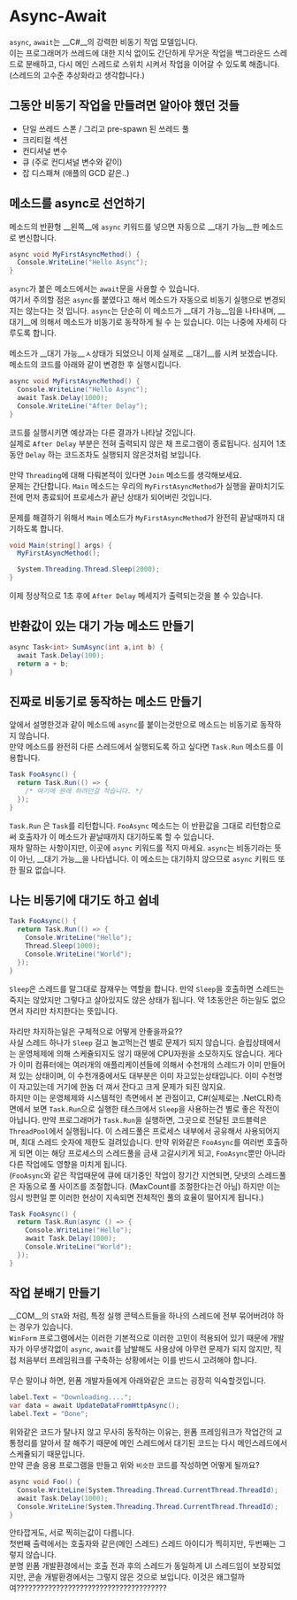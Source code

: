 Async-Await
====

`async`, `await`는 __C#__의 강력한 비동기 작업 모델입니다.<br>
이는 프로그래머가 쓰레드에 대한 지식 없이도 간단하게 무거운 작업을 백그라운드 스레드로 분배하고, 다시 메인 스레드로 스위치 시켜서 작업을 이어갈 수 있도록 해줍니다. (스레드의 고수준 추상화라고 생각합니다.)<br>

그동안 비동기 작업을 만들려면 알아야 했던 것들
----
* 단일 쓰레드 스폰 / 그리고 pre-spawn 된 쓰레드 풀
* 크리티컬 섹션
* 컨디셔널 변수
* 큐 (주로 컨디셔널 변수와 같이)
* 잡 디스패쳐 (애플의 GCD 같은..)

메소드를 async로 선언하기
----
메소드의 반환형 __왼쪽__에 `async` 키워드를 넣으면 자동으로 __대기 가능__한 메소드로 변신합니다.
```cs
async void MyFirstAsyncMethod() {
  Console.WriteLine("Hello Async");
}
```
`async`가 붙은 메소드에서는 `await`문을 사용할 수 있습니다.<br>
여기서 주의할 점은 `async`를 붙였다고 해서 메소드가 자동으로 비동기 실행으로 변경되지는 않는다는 것 입니다. `async`는 단순히 이 메소드가 __대기 가능__임을 나타내며, __대기__에 의해서 메소드가 비동기로 동작하게 될 수 는 있습니다. 이는 나중에 자세히 다루도록 합니다.<br>
<br>
메소드가 __대기 가능__ㅅ상태가 되었으니 이제 실제로 __대기__를 시켜 보겠습니다.<br>
메소드의 코드를 아래와 같이 변경한 후 실행시킵니다.
```cs
async void MyFirstAsyncMethod() {
  Console.WriteLine("Hello Async");
  await Task.Delay(1000);
  Console.WriteLine("After Delay");
}
```
코드를 실행시키면 예상과는 다른 결과가 나타날 것입니다.<br>
실제로 `After Delay` 부분은 전혀 출력되지 않은 채 프로그램이 종료됩니다. 심지어 1초동안 `Delay` 하는 코드조차도 실행되지 않은것처럼 보입니다.<br>
<br>
만약 `Threading`에 대해 다뤄본적이 있다면 `Join` 메소드를 생각해보세요.<br>
문제는 간단합니다. `Main` 메소드는 우리의 `MyFirstAsyncMethod`가 실행을 끝마치기도 전에 먼저 종료되어 프로세스가 끝난 상태가 되어버린 것입니다.<br>
<br>
문제를 해결하기 위해서 `Main` 메소드가 `MyFirstAsyncMethod`가 완전히 끝날때까지 대기하도록 합니다.
```cs
void Main(string[] args) {
  MyFirstAsyncMethod();

  System.Threading.Thread.Sleep(2000);
}
```
이제 정상적으로 1초 후에 `After Delay` 메세지가 출력되는것을 볼 수 있습니다.

반환값이 있는 대기 가능 메소드 만들기
----
```cs
async Task<int> SumAsync(int a,int b) {
  await Task.Delay(100);
  return a + b;
}
```

진짜로 비동기로 동작하는 메소드 만들기
----
앞에서 설명한것과 같이 메소드에 `async`를 붙이는것만으로 메소드는 비동기로 동작하지 않습니다.<br>
만약 메소드를 완전히 다른 스레드에서 실행되도록 하고 싶다면 `Task.Run` 메소드를 이용합니다.
```cs
Task FooAsync() {
  return Task.Run(() => {
    /* 여기에 원래 하려던걸 적습니다. */
  });
}
```
`Task.Run` 은 `Task`를 리턴합니다. `FooAsync` 메소드는 이 반환값을 그대로 리턴함으로써 호출자가 이 메소드가 끝날때까지 대기하도록 할 수 있습니다.<br>
재차 말하는 사항이지만, 이곳에 `async` 키워드를 적지 마세요. `async`는 비동기라는 뜻이 아닌, __대기 가능__을 나타냅니다. 이 메소드는 대기하지 않으므로 `async` 키워드 또한 필요 없습니다.

나는 비동기에 대기도 하고 쉽네
----
```cs
Task FooAsync() {
  return Task.Run(() => {
    Console.WriteLine("Hello");
    Thread.Sleep(1000);
    Console.WriteLine("World");
  });
}
```
`Sleep`은 스레드를 말그대로 잠재우는 역할을 합니다. 만약 `Sleep`을 호출하면 스레드는 죽지는 않았지만 그렇다고 살아있지도 않은 상태가 됩니다. 약 1초동안은 하는일도 없으면서 자리만 차지한다는 뜻입니다.<br>
<br>
자리만 차지하는일은 구체적으로 어떻게 안좋을까요?? <br>
사실 스레드 하나가 `Sleep` 걸고 놀고먹는건 별로 문제가 되지 않습니다. 슬립상태에서는 운영체제에 의해 스케쥴되지도 않기 때문에 CPU자원을 소모하지도 않습니다. 게다가 이미 컴퓨터에는 여러개의 애플리케이션들에 의해서 수천개의 스레드가 이미 만들어져 있는 상태이며, 이 수천개중에서도 대부분은 이미 자고있는상태입니다. 이미 수천명이 자고있는데 거기에 한놈 더 껴서 잔다고 크게 문제가 되진 않지요.<br>
하지만 이는 운영체제와 시스템적인 측면에서 본 관점이고, C#(실제로는 .NetCLR)측면에서 보면 `Task.Run`으로 실행한 태스크에서 `Sleep`을 사용하는건 별로 좋은 작전이 아닙니다. 만약 프로그래머가 `Task.Run`을 실행하면, 그곳으로 전달된 코드블럭은 `ThreadPool`에서 실행됩니다. 이 스레드풀은 프로세스 내부에서 공유해서 사용되어지며, 최대 스레드 숫자에 제한도 걸려있습니다. 만약 위와같은 `FooAsync`를 여러번 호출하게 되면 이는 해당 프로세스의 스레드풀을 금새 고갈시키게 되고, `FooAsync`뿐만 아니라 다른 작업에도 영향을 미치게 됩니다.<br>
(`FooAsync`와 같은 작업때문에 큐에 대기중인 작업이 장기간 지연되면, 닷넷의 스레드풀은 자동으로 풀 사이즈를 조절합니다. (MaxCount를 조절한다는건 아님) 하지만 이는 임시 방편일 뿐 이러한 현상이 지속되면 전체적인 풀의 효율이 떨어지게 됩니다.)
```cs
Task FooAsync() {
  return Task.Run(async () => {
    Console.WriteLine("Hello");
    await Task.Delay(1000);
    Console.WriteLine("World");
  });
}
```

작업 분배기 만들기
----
__COM__의 `STA`와 처럼, 특정 실행 콘텍스트들을 하나의 스레드에 전부 묶어버려야 하는 경우가 있습니다.<br>
`WinForm` 프로그램에서는 이러한 기본적으로 이러한 고민이 적용되어 있기 때문에 개발자가 아무생각없이 `async`, `await`를 남발해도 사용상에 아무런 문제가 되지 않지만,
직접 처음부터 프레임워크를 구축하는 상황에서는 이를 반드시 고려해야 합니다.<br>
<br>
무슨 말이냐 하면, 윈폼 개발자들에게 아래와같은 코드는 굉장히 익숙할것입니다.
```cs
label.Text = "Downloading....";
var data = await UpdateDataFromHttpAsync();
label.Text = "Done";
```
위와같은 코드가 탈나지 않고 무사히 동작하는 이유는, 윈폼 프레임워크가 작업간의 교통정리를 알아서 잘 해주기 때문에 메인 스레드에서 대기된 코드는 다시 메인스레드에서 스케쥴되기 때문입니다.<br>
만약 콘솔 응용 프로그램을 만들고 위와 `비슷한` 코드를 작성하면 어떻게 될까요?
```cs
async void Foo() {
  Console.WriteLine(System.Threading.Thread.CurrentThread.ThreadId);
  await Task.Delay(1000);
  Console.WriteLine(System.Threading.Thread.CurrentThread.ThreadId);
}
```
안타깝게도, 서로 찍히는값이 다릅니다.<br>
첫번째 출력에서는 호출자와 같은(메인 스레드) 스레드 아이디가 찍히지만, 두번째는 그렇지 않습니다.<br>
분명 윈폼 개발환경에서는 호출 전과 후의 스레드가 동일하게 UI 스레드임이 보장되었지만, 콘솔 개발환경에서는 그렇지 않은 것으로 보입니다. 이것은 왜그럴까여??????????????????????????????????????

